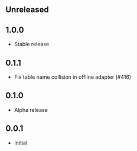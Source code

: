 ## Unreleased

## 1.0.0

- Stable release

## 0.1.1

- Fix table name collision in offline adapter (#416)

## 0.1.0

- Alpha release

## 0.0.1

- Initial

